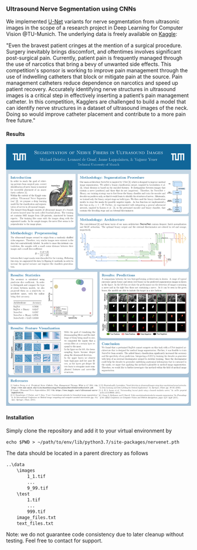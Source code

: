### Ultrasound Nerve Segmentation using CNNs

We implemented [U-Net](https://lmb.informatik.uni-freiburg.de/people/ronneber/u-net/ "U-Net")
 variants for nerve segmentation from ultrasonic images in the scope of a research project in
Deep Learning for Computer Vision @TU-Munich. The underlying data is freely available on 
[Kaggle](https://www.kaggle.com/c/ultrasound-nerve-segmentation "Ultrasound Nerve Segmentation"):  

"Even the bravest patient cringes at the mention of a surgical procedure. Surgery inevitably brings discomfort, and oftentimes involves significant post-surgical pain. Currently, patient pain is frequently managed through the use of narcotics that bring a bevy of unwanted side effects.
This competition's sponsor is working to improve pain management through the use of indwelling catheters that block or mitigate pain at the source. Pain management catheters reduce dependence on narcotics and speed up patient recovery.
Accurately identifying nerve structures in ultrasound images is a critical step in effectively inserting a patient’s pain management catheter. In this competition, Kagglers are challenged to build a model that can identify nerve structures in a dataset of ultrasound images of the neck. Doing so would improve catheter placement and contribute to a more pain free future."


#### Results

![diagram](poster.png)

#### Installation

Simply clone the repository and add it to your virtual environment by

```
echo $PWD > ~/path/to/env/lib/python3.7/site-packages/nervenet.pth
```

The data should be located in a parent directory as follows
```
..\data
    \images
        1_1.tif
        ...
        9_99.tif
    \test
        1.tif
        ...
        999.tif
    image_files.txt
    text_files.txt
```

Note: we do not guarantee code consistency due to later cleanup without testing. Feel free to contact for support.




